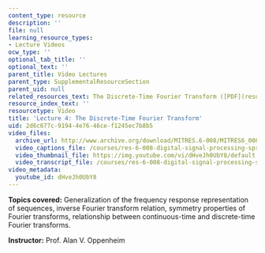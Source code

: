 ```yaml
---
content_type: resource
description: ''
file: null
learning_resource_types:
- Lecture Videos
ocw_type: ''
optional_tab_title: ''
optional_text: ''
parent_title: Video Lectures
parent_type: SupplementalResourceSection
parent_uid: null
related_resources_text: The Discrete-Time Fourier Transform ([PDF](resources/mitres_6_008s11_lec04-1))
resource_index_text: ''
resourcetype: Video
title: 'Lecture 4: The Discrete-Time Fourier Transform'
uid: 2d6c677c-9194-4e76-46ce-f1245ec7b8b5
video_files:
  archive_url: http://www.archive.org/download/MITRES.6-008/MITRES6_008_lec04_300k.mp4
  video_captions_file: /courses/res-6-008-digital-signal-processing-spring-2011/3088ef2a55c5577fa0117e51f62c37e2_dHveJh0UbY8.vtt
  video_thumbnail_file: https://img.youtube.com/vi/dHveJh0UbY8/default.jpg
  video_transcript_file: /courses/res-6-008-digital-signal-processing-spring-2011/4f98c4942b694a42230624f0a57dcec5_dHveJh0UbY8.pdf
video_metadata:
  youtube_id: dHveJh0UbY8
---
```


**Topics covered:** Generalization of the frequency response representation of sequences, inverse Fourier transform relation, symmetry properties of Fourier transforms, relationship between continuous-time and discrete-time Fourier transforms.

**Instructor:** Prof. Alan V. Oppenheim